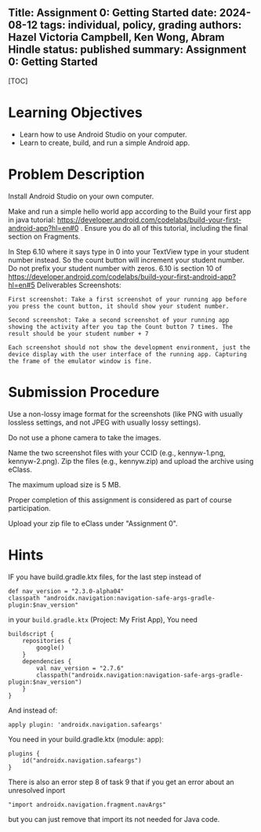 Title: Assignment 0: Getting Started
date: 2024-08-12
tags: individual, policy, grading
authors: Hazel Victoria Campbell, Ken Wong, Abram Hindle
status: published
summary: Assignment 0: Getting Started
----

[TOC]

# Learning Objectives

* Learn how to use Android Studio on your computer.
* Learn to create, build, and run a simple Android app.

# Problem Description

Install Android Studio on your own computer.

Make and run a simple hello world app according to the Build your first app in java tutorial: https://developer.android.com/codelabs/build-your-first-android-app?hl=en#0  . Ensure you do all of this tutorial, including the final section on Fragments.

In Step 6.10 where it says type in 0 into your TextView type in your student number instead. So the count button will increment your student number. Do not prefix your student number with zeros. 6.10 is section 10 of https://developer.android.com/codelabs/build-your-first-android-app?hl=en#5
Deliverables
Screenshots:

    First screenshot: Take a first screenshot of your running app before you press the count button, it should show your student number.

    Second screenshot: Take a second screenshot of your running app showing the activity after you tap the Count button 7 times. The result should be your student number + 7

    Each screenshot should not show the development environment, just the device display with the user interface of the running app. Capturing the frame of the emulator window is fine.

# Submission Procedure

Use a non-lossy image format for the screenshots (like PNG with usually lossless settings, and not JPEG with usually lossy settings).

Do not use a phone camera to take the images.

Name the two screenshot files with your CCID (e.g., kennyw-1.png, kennyw-2.png). Zip the files (e.g., kennyw.zip) and upload the archive using eClass.

The maximum upload size is 5 MB.

Proper completion of this assignment is considered as part of course participation.

Upload your zip file to eClass under "Assignment 0".

# Hints

IF you have build.gradle.ktx files, for the last step instead of

```
def nav_version = "2.3.0-alpha04"
classpath "androidx.navigation:navigation-safe-args-gradle-plugin:$nav_version"
```

in your `build.gradle.ktx` (Project: My Frist App), You need

```
buildscript {
    repositories {
        google()
    }
    dependencies {
        val nav_version = "2.7.6"
        classpath("androidx.navigation:navigation-safe-args-gradle-plugin:$nav_version")
    }
}
```

And instead of:

```
apply plugin: 'androidx.navigation.safeargs'
```

You need in your build.gradle.ktx (module: app):

```
plugins {
    id("androidx.navigation.safeargs")
}
```

There is also an error step 8 of task 9 that if you get an error about an unresolved inport

```
"import androidx.navigation.fragment.navArgs" 
```

but you can just remove that import its not needed for Java code.